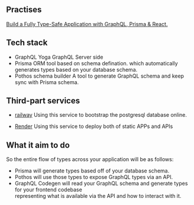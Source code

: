 ## Practises

[Build a Fully Type-Safe Application with GraphQL, Prisma & React.](https://www.prisma.io/blog/e2e-type-safety-graphql-react-1-I2GxIfxkSZ)

## Tech stack

- GraphQL Yoga
  GraphQL Server side
- Prisma
  ORM tool based on schema defination. which automatically generates types based on your database schema.
- Pothos schema builder
  A tool to generate GraphQL schema and keep sync with Prisma schema.

## Third-part services

- [railway](https://railway.app/)
  Using this service to bootstrap the postgresql database online.

- [Render](https://render.com/)
  Using this service to deploy both of static APPs and APIs

## What it aim to do

So the entire flow of types across your application will be as follows:

- Prisma will generate types based off of your database schema.
- Pothos will use those types to expose GraphQL types via an API.
- GraphQL Codegen will read your GraphQL schema and generate types for your frontend codebase  
  representing what is available via the API and how to interact with it.
